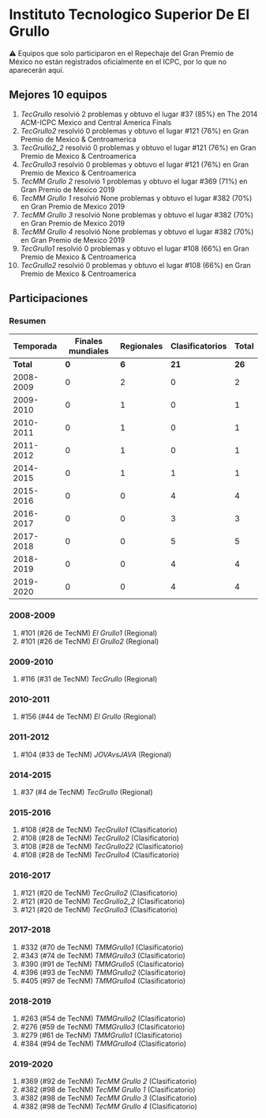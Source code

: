 # Instituto Tecnologico Superior De El Grullo

:warning: Equipos que solo participaron en el Repechaje del Gran Premio de México no están registrados oficialmente en el ICPC, por lo que no aparecerán aquí.

## Mejores 10 equipos

1. _TecGrullo_ resolvió 2 problemas y obtuvo el lugar #37 (85%) en The 2014 ACM-ICPC Mexico and Central America Finals
1. _TecGrullo2_ resolvió 0 problemas y obtuvo el lugar #121 (76%) en Gran Premio de Mexico & Centroamerica
1. _TecGrullo2_2_ resolvió 0 problemas y obtuvo el lugar #121 (76%) en Gran Premio de Mexico & Centroamerica
1. _TecGrullo3_ resolvió 0 problemas y obtuvo el lugar #121 (76%) en Gran Premio de Mexico & Centroamerica
1. _TecMM Grullo 2_ resolvió 1 problemas y obtuvo el lugar #369 (71%) en Gran Premio de Mexico 2019
1. _TecMM Grullo 1_ resolvió None problemas y obtuvo el lugar #382 (70%) en Gran Premio de Mexico 2019
1. _TecMM Grullo 3_ resolvió None problemas y obtuvo el lugar #382 (70%) en Gran Premio de Mexico 2019
1. _TecMM Grullo 4_ resolvió None problemas y obtuvo el lugar #382 (70%) en Gran Premio de Mexico 2019
1. _TecGrullo1_ resolvió 0 problemas y obtuvo el lugar #108 (66%) en Gran Premio de Mexico & Centroamerica
1. _TecGrullo2_ resolvió 0 problemas y obtuvo el lugar #108 (66%) en Gran Premio de Mexico & Centroamerica

## Participaciones

### Resumen

| Temporada | Finales mundiales | Regionales | Clasificatorios | Total |
| --- | --- | --- | --- | --- |
| **Total** | **0** | **6** | **21** | **26** |
| 2008-2009 | 0 | 2 | 0 | 2 |
| 2009-2010 | 0 | 1 | 0 | 1 |
| 2010-2011 | 0 | 1 | 0 | 1 |
| 2011-2012 | 0 | 1 | 0 | 1 |
| 2014-2015 | 0 | 1 | 1 | 1 |
| 2015-2016 | 0 | 0 | 4 | 4 |
| 2016-2017 | 0 | 0 | 3 | 3 |
| 2017-2018 | 0 | 0 | 5 | 5 |
| 2018-2019 | 0 | 0 | 4 | 4 |
| 2019-2020 | 0 | 0 | 4 | 4 |

### 2008-2009

1. #101 (#26 de TecNM) _El Grullo1_ (Regional)
1. #101 (#26 de TecNM) _El Grullo2_ (Regional)

### 2009-2010

1. #116 (#31 de TecNM) _TecGrullo_ (Regional)

### 2010-2011

1. #156 (#44 de TecNM) _El Grullo_ (Regional)

### 2011-2012

1. #104 (#33 de TecNM) _JOVAvsJAVA_ (Regional)

### 2014-2015

1. #37 (#4 de TecNM) _TecGrullo_ (Regional)

### 2015-2016

1. #108 (#28 de TecNM) _TecGrullo1_ (Clasificatorio)
1. #108 (#28 de TecNM) _TecGrullo2_ (Clasificatorio)
1. #108 (#28 de TecNM) _TecGrullo22_ (Clasificatorio)
1. #108 (#28 de TecNM) _TecGrullo4_ (Clasificatorio)

### 2016-2017

1. #121 (#20 de TecNM) _TecGrullo2_ (Clasificatorio)
1. #121 (#20 de TecNM) _TecGrullo2_2_ (Clasificatorio)
1. #121 (#20 de TecNM) _TecGrullo3_ (Clasificatorio)

### 2017-2018

1. #332 (#70 de TecNM) _TMMGrullo1_ (Clasificatorio)
1. #343 (#74 de TecNM) _TMMGrullo3_ (Clasificatorio)
1. #390 (#91 de TecNM) _TMMGrullo5_ (Clasificatorio)
1. #396 (#93 de TecNM) _TMMGrullo2_ (Clasificatorio)
1. #405 (#97 de TecNM) _TMMGrullo4_ (Clasificatorio)

### 2018-2019

1. #263 (#54 de TecNM) _TMMGrullo2_ (Clasificatorio)
1. #276 (#59 de TecNM) _TMMGrullo3_ (Clasificatorio)
1. #279 (#61 de TecNM) _TMMGrullo1_ (Clasificatorio)
1. #384 (#94 de TecNM) _TMMGrullo4_ (Clasificatorio)

### 2019-2020

1. #369 (#92 de TecNM) _TecMM Grullo 2_ (Clasificatorio)
1. #382 (#98 de TecNM) _TecMM Grullo 1_ (Clasificatorio)
1. #382 (#98 de TecNM) _TecMM Grullo 3_ (Clasificatorio)
1. #382 (#98 de TecNM) _TecMM Grullo 4_ (Clasificatorio)



